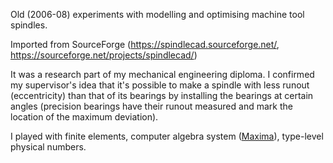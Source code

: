Old (2006-08) experiments with modelling and optimising machine tool spindles.

Imported from SourceForge (https://spindlecad.sourceforge.net/, https://sourceforge.net/projects/spindlecad/)

It was a research part of my mechanical engineering diploma. I confirmed my supervisor's idea that it's possible to make a spindle with less runout (eccentricity) than that of its bearings by installing the bearings at certain angles (precision bearings have their runout measured and mark the location of the maximum deviation).

I played with finite elements, computer algebra system ([Maxima](https://maxima.sourceforge.io/)), type-level physical numbers.

